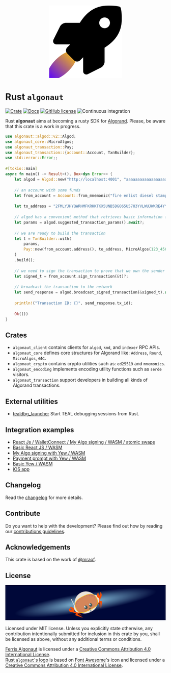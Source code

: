 <p align="center">
    <img src="assets/rocket-solid.png">
</p>

# Rust `algonaut`

[![Crate](https://img.shields.io/crates/v/algonaut.svg)](https://crates.io/crates/algonaut)
[![Docs](https://docs.rs/algonaut/badge.svg)](https://docs.rs/algonaut)
[![GitHub license](https://img.shields.io/github/license/Naereen/StrapDown.js.svg)](https://github.com/manuelmauro/algonaut/blob/main/LICENSE)
![Continuous integration](https://github.com/manuelmauro/algonaut/actions/workflows/quickstart.yml/badge.svg)

Rust **algonaut** aims at becoming a rusty SDK for [Algorand](https://www.algorand.com/). Please, be aware that this crate is a work in progress.

```rust
use algonaut::algod::v2::Algod;
use algonaut_core::MicroAlgos;
use algonaut_transaction::Pay;
use algonaut_transaction::{account::Account, TxnBuilder};
use std::error::Error;;

#[tokio::main]
async fn main() -> Result<(), Box<dyn Error>> {
    let algod = Algod::new("http://localhost:4001", "aaaaaaaaaaaaaaaaaaaaaaaaaaaaaaaaaaaaaaaaaaaaaaaaaaaaaaaaaaaaaaaa")?;

    // an account with some funds
    let from_account = Account::from_mnemonic("fire enlist diesel stamp nuclear chunk student stumble call snow flock brush example slab guide choice option recall south kangaroo hundred matrix school above zero")?;

    let to_address = "2FMLYJHYQWRHMFKRHKTKX5UNB5DGO65U57O3YVLWUJWKRE4YYJYC2CWWBY".parse()?;

    // algod has a convenient method that retrieves basic information for a transaction
    let params = algod.suggested_transaction_params().await?;

    // we are ready to build the transaction
    let t = TxnBuilder::with(
        params,
        Pay::new(from_account.address(), to_address, MicroAlgos(123_456)).build(),
    )
    .build();

    // we need to sign the transaction to prove that we own the sender address
    let signed_t = from_account.sign_transaction(&t)?;

    // broadcast the transaction to the network
    let send_response = algod.broadcast_signed_transaction(&signed_t).await?;

    println!("Transaction ID: {}", send_response.tx_id);

    Ok(())
}
```

## Crates

- `algonaut_client` contains clients for `algod`, `kmd`, and `indexer` RPC APIs.
- `algonaut_core` defines core structures for Algorand like: `Address`, `Round`, `MicroAlgos`, etc.
- `algonaut_crypto` contains crypto utilities such as: `ed25519` and `mnemonics`.
- `algonaut_encoding` implements encoding utility functions such as `serde` visitors.
- `algonaut_transaction` support developers in building all kinds of Algorand transactions.

## External utilities

- [tealdbg_launcher](https://github.com/ivanschuetz/tealdbg_launcher) Start TEAL debugging sessions from Rust.

## Integration examples

- [React Js / WalletConnect / My Algo signing / WASM / atomic swaps](https://github.com/ivanschuetz/swaplink)
- [Basic React JS / WASM](https://github.com/ivanschuetz/algonaut-react)
- [My Algo signing with Yew / WASM](https://github.com/i-schuetz/algonaut-myalgo-yew-template)
- [Payment prompt with Yew / WASM](https://github.com/i-schuetz/algo-prompt)
- [Basic Yew / WASM](https://github.com/i-schuetz/algorand-yew-example)
- [iOS app](https://github.com/i-schuetz/algonaut_ios)

## Changelog

Read the [changelog](./CHANGELOG.md) for more details.

## Contribute

Do you want to help with the development? Please find out how by reading our [contributions guidelines](https://github.com/manuelmauro/algonaut/blob/main/CONTRIBUTING.md).

## Acknowledgements

This crate is based on the work of [@mraof](https://github.com/mraof/rust-algorand-sdk).

## License

[![Ferris Algonaut](assets/ferris-algonaut.svg)](https://crates.io/crates/algonaut)

Licensed under MIT license.
Unless you explicitly state otherwise, any contribution intentionally submitted for inclusion in this crate by you, shall be licensed as above, without any additional terms or conditions.

[Ferris Algonaut](assets/ferris-algonaut.svg) is licensed under a [Creative Commons Attribution 4.0 International License](https://creativecommons.org/licenses/by/4.0/).  
[Rust `algonaut`'s logo](assets/rocket-solid.svg) is based on [Font Awesome](https://fontawesome.com/v5.15/icons/rocket)'s icon and licensed under a [Creative Commons Attribution 4.0 International License](https://creativecommons.org/licenses/by/4.0/).

